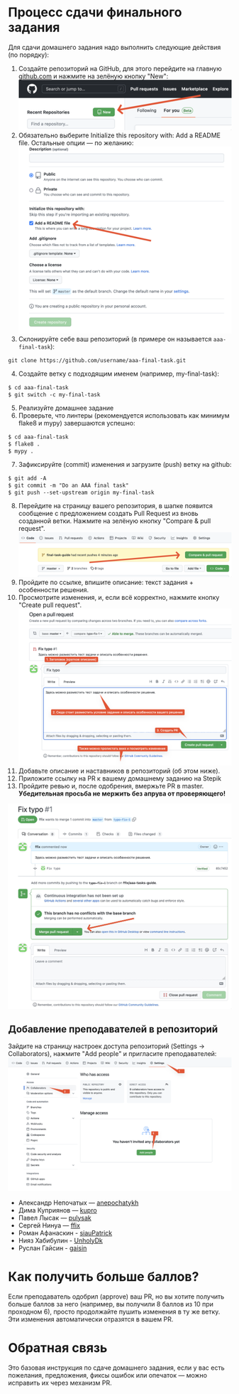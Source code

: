 # Процесс сдачи финального задания

Для сдачи домашнего задания надо выполнить следующие действия (по порядку):

1. Создайте репозиторий на GitHub, для этого перейдите на главную [github.com](https://github.com/)
и нажмите на зелёную кнопку "New":
![Create a new repository](images/create-repo.png)
2. Обязательно выберите Initialize this repository with: Add a README file.
Остальные опции — по желанию:
![Add a readme file](images/add-readme-file.png)
3. Склонируйте себе ваш репозиторий (в примере он называется `aaa-final-task`):
```
git clone https://github.com/username/aaa-final-task.git
```
4. Создайте ветку с подходящим именем (например, my-final-task):
```
$ cd aaa-final-task
$ git switch -c my-final-task
```
5. Реализуйте домашнее задание
6. Проверьте, что линтеры (рекомендуется использовать как минимум flake8 и mypy) завершаются успешно:
```
$ cd aaa-final-task
$ flake8 .
$ mypy .
```
7. Зафиксируйте (commit) изменения и загрузите (push) ветку на github:
```
$ git add -A
$ git commit -m "Do an AAA final task"
$ git push --set-upstream origin my-final-task
```
8. Перейдите на страницу вашего репозитория, в шапке появится сообщение с
предложением создать Pull Request из вновь созданной ветки.
Нажмите на зелёную кнопку "Compare & pull request".
![Start creating a new pull request](images/new-pr.png)
9. Пройдите по ссылке, впишите описание: текст задания + особенности решения.
10. Просмотрите изменения, и, если всё корректно, нажмите кнопку "Create pull request".
![Create a new pull request](images/create-pr.png)
11. Добавьте описание и наставников в репозиторий (об этом ниже).
12. Приложите ссылку на PR к вашему домашнему заданию на Stepik
13. Пройдите ревью и, после одобрения, вмержьте PR в master.
__Убедительная просьба не мержить без апрува от проверяющего!__

![Create a new pull request](images/merge-pr.jpeg)

## Добавление преподавателей в репозиторий

Зайдите на страницу настроек доступа репозиторий (Settings -> Collaborators), нажмите "Add people" и пригласите преподавателей:
![Add people](images/add-people.png)

- Александр Непочатых — [anepochatykh](https://github.com/anepochatykh)
- Дима Куприянов — [kupro](https://github.com/kupro)
- Павел Лысак — [pulysak](https://github.com/pulysak)
- Сергей Нинуа — [ffix](https://github.com/ffix)
- Роман Афанаскин - [siauPatrick](https://github.com/siauPatrick)
- Нияз Хабибулин - [UnholyDk](https://github.com/UnholyDk)
- Руслан Гайсин - [gaisin](https://github.com/gaisin)

# Как получить больше баллов?

Если преподаватель одобрил (approve) ваш PR, но вы хотите получить больше баллов за него
(например, вы получили 8 баллов из 10 при проходном 6), просто продолжайте пушить
изменения в ту же ветку. Эти изменения автоматически отразятся в вашем PR.


# Обратная связь
Это базовая инструкция по сдаче домашнего задания, если у вас есть пожелания, предложения,
фиксы ошибок или опечаток — можно исправить их через механизм PR.

